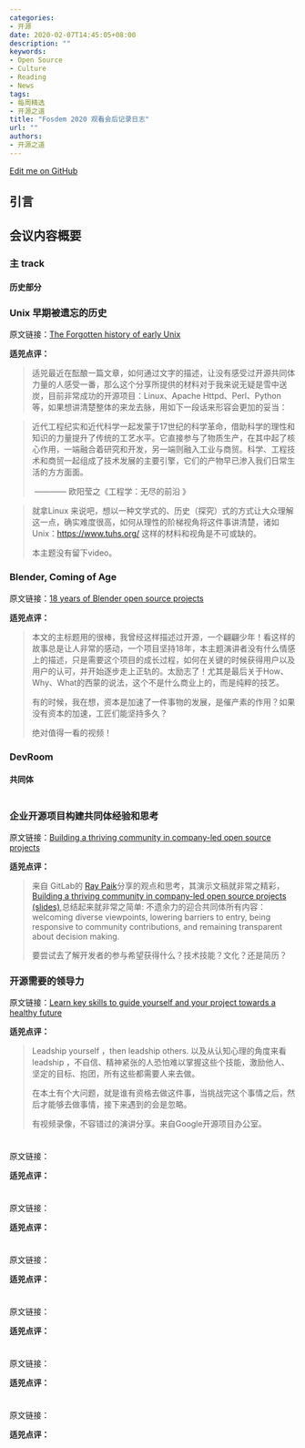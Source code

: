 ```yaml
---
categories:
- 开源
date: 2020-02-07T14:45:05+08:00
description: ""
keywords:
- Open Source
- Culture
- Reading
- News
tags:
- 每周精选
- 开源之道
title: "Fosdem 2020 观看会后记录日志"
url: ""
authors:
- 开源之道
---
```

[Edit me on GitHub](https://github.com/OCselected/ttoos/raw/master/content/posts/open-source-conference/fosdem-2020-view-record-journal.md)

## 引言



## 会议内容概要

### 主 track

#### 历史部分

### Unix 早期被遗忘的历史

原文链接：[The Forgotten history of early Unix](https://fosdem.org/2020/schedule/event/early_unix/)

**适兕点评：**

>适兕最近在酝酿一篇文章，如何通过文字的描述，让没有感受过开源共同体力量的人感受一番，那么这个分享所提供的材料对于我来说无疑是雪中送炭，目前非常成功的开源项目：Linux、Apache Httpd、Perl、Python等，如果想讲清楚整体的来龙去脉，用如下一段话来形容会更加的妥当：

> 近代工程纪实和近代科学一起发蒙于17世纪的科学革命，借助科学的理性和知识的力量提升了传统的工艺水平。它直接参与了物质生产，在其中起了核心作用，一端融合着研究和开发，另一端则融入工业与商贸。科学、工程技术和商贸一起组成了技术发展的主要引擎，它们的产物早已渗入我们日常生活的方方面面。
>
> ​              ———— 欧阳莹之《工程学：无尽的前沿 》

> 就拿Linux 来说吧，想以一种文学式的、历史（探究）式的方式让大众理解这一点，确实难度很高，如何从理性的阶梯视角将这件事讲清楚，诸如Unix：https://www.tuhs.org/ 这样的材料和视角是不可或缺的。
>
> 本主题没有留下video。

### Blender, Coming of Age

原文链接：[18 years of Blender open source projects](https://fosdem.org/2020/schedule/event/blender/)

**适兕点评：**

>本文的主标题用的很棒，我曾经这样描述过开源，一个翩翩少年！看这样的故事总是让人非常的感动，一个项目坚持18年，本主题演讲者没有什么情感上的描述，只是需要这个项目的成长过程，如何在关键的时候获得用户以及用户的认可，并开始逐步走上正轨的。太励志了！尤其是最后关于How、Why、What的西蒙的说法，这个不是什么商业上的，而是纯粹的技艺。
>
>有的时候，我在想，资本是加速了一件事物的发展，是催产素的作用？如果没有资本的加速，工匠们能坚持多久？
>
>绝对值得一看的视频！

### DevRoom

#### 共同体

![]()

### 企业开源项目构建共同体经验和思考

原文链接：[Building a thriving community in company-led open source projects](https://fosdem.org/2020/schedule/event/corpcommunitythrive/)

**适兕点评：**

>来自 GitLab的 [Ray Paik](https://fosdem.org/2020/schedule/speaker/ray_paik/)分享的观点和思考，其演示文稿就非常之精彩，[Building a thriving community in company-led open source projects (slides)](https://fosdem.org/2020/schedule/event/corpcommunitythrive/attachments/slides/4071/export/events/attachments/corpcommunitythrive/slides/4071/2020_FOSDEM_Community_devroom.pdf),总结起来就非常之简单: 不遗余力的迎合共同体所有内容：welcoming diverse viewpoints, lowering barriers to entry, being responsive to community contributions, and remaining transparent about decision making.
>
>要尝试去了解开发者的参与希望获得什么？技术技能？文化？还是简历？



### 开源需要的领导力

原文链接：[Learn key skills to guide yourself and your project towards a healthy future](https://fosdem.org/2020/schedule/event/leadeross/)

**适兕点评：**

>Leadship yourself ，then leadship others. 以及从认知心理的角度来看leadship ，不自信、精神紧张的人恐怕难以掌握这些个技能，激励他人、坚定的目标、抱团，所有这些都需要人来去做。
>
>在本土有个大问题，就是谁有资格去做这件事，当挑战完这个事情之后，然后才能够去做事情，接下来遇到的会是忽略。
>
>有视频录像，不容错过的演讲分享。来自Google开源项目办公室。

![]()

###

原文链接：[]()

**适兕点评：**

>

![]()

###

原文链接：[]()

**适兕点评：**

>

![]()

###

原文链接：[]()

**适兕点评：**

>

![]()

###

原文链接：[]()

**适兕点评：**

>

![]()

###

原文链接：[]()

**适兕点评：**

>

![]()

###

原文链接：[]()

**适兕点评：**

>
